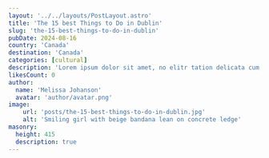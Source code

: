 ```yaml
---
layout: '../../layouts/PostLayout.astro'
title: 'The 15 best Things to Do in Dublin'
slug: 'the-15-best-things-to-do-in-dublin'
pubDate: 2024-08-16
country: 'Canada'
destination: 'Canada'
categories: [cultural]
description: 'Lorem ipsum dolor sit amet, no elitr tation delicata cum, mei in causae deseruisse. Has eruditi singulis principes ad, eam fuisset voluptua ea, pro ceteros adipisci in. Sed tempor adversarium ad, eum ne facete delectus. Viris maiorum lucilius eum ei.'
likesCount: 0
author:
  name: 'Melissa Johanson'
  avatar: 'author/avatar.png'
image:
    url: 'posts/the-15-best-things-to-do-in-dublin.jpg'
    alt: 'Smiling girl with beige bandana lean on concrete ledge'
masonry:
  height: 415
  description: true
---
```

